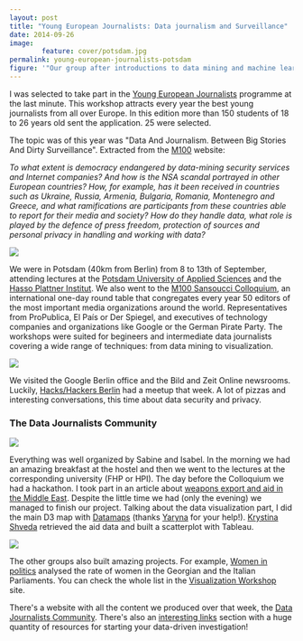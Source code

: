 ```yaml
---
layout: post
title: "Young European Journalists: Data journalism and Surveillance"
date: 2014-09-26
image: 
        feature: cover/potsdam.jpg
permalink: young-european-journalists-potsdam
figure: '"Our group after introductions to data mining and machine learning at Hasso-Plattner-Institut in Potsdam." / Jim van Nunen'
---
```

I was selected to take part in the [Young European Journalists](http://www.m100potsdam.org/en/m100-en/youth-media-workshop.html) programme at the last minute. This workshop attracts every year the best young journalists from all over Europe. In this edition more than 150 students of 18 to 26 years old sent the application. 25 were selected.

The topic was of this year was "Data And Journalism. Between Big Stories And Dirty Surveillance". Extracted from the [M100](http://www.m100potsdam.org/en/m100-en/youth-media-workshop.html) website:

*To what extent is democracy endangered by data-mining security services and Internet companies? And how is the NSA scandal portrayed in other European countries? How, for example, has it been received in countries such as Ukraine, Russia, Armenia, Bulgaria, Romania, Montenegro and Greece, and what ramifications are participants from these countries able to report for their media and society? How do they handle data, what role is played by the defence of press freedom, protection of sources and personal privacy in handling and working with data?*

![](https://photos-4.dropbox.com/t/1/AAAUhvoTDj8OzwKIh2CMDcp9fqpeClIV8uijVqyMunrNMg/12/55065502/jpeg/1024x768/3/1411779600/0/2/2014.09.08-10.58.17.jpg/8m5F9lZAbLcheVSRD6L7aFkQ8Cqu9uFBkc_cJCzfdM0)

We were in Potsdam (40km from Berlin) from 8 to 13th of September, attending lectures at the [Potsdam University of Applied Sciences](http://www.fh-potsdam.de/) and the [Hasso Plattner Institut](http://hpi.de/). We also went to the [M100 Sansoucci Colloquium](http://www.m100potsdam.org/en/m100-en/sanssouci-colloquium.html), an international one-day round table that congregates every year 50 editors of the most important media organizations around the world. Representatives from ProPublica, El País or Der Spiegel, and executives of technology companies and organizations like Google or the German Pirate Party. The workshops were suited for begineers and intermediate data journalists covering a wide range of techniques: from data mining to visualization.

![](https://dl.dropboxusercontent.com/u/55065502/potsdam.jpg)

We visited the Google Berlin office and the Bild and Zeit Online newsrooms. Luckily, [Hacks/Hackers Berlin](http://www.meetup.com/Hacks-Hackers-Berlin/) had a meetup that week. A lot of pizzas and interesting conversations, this time about data security and privacy.


### The Data Journalists Community

![](https://dl.dropboxusercontent.com/u/55065502/EJY2014-ddj-community.png)

Everything was well organized by Sabine and Isabel. In the morning we had an amazing breakfast at the hostel and then we went to the lectures at the corresponding university (FHP or HPI). The day before the Colloquium we had a hackathon. I took part in an article about [weapons export and aid in the Middle East](http://m100-workshop.com/projects/project_militaryTradeNew.html). Despite the little time we had (only the evening) we managed to finish our project. Talking about the data visualization part, I did the main D3 map with [Datamaps](https://datamaps.github.io/) (thanks [Yaryna](https://www.facebook.com/yaryna.mykhyalyshyn) for your help!). [Krystina Shveda](https://twitter.com/ChinaCinderella) retrieved the aid data and built a scatterplot with Tableau.

![](https://dl.dropboxusercontent.com/u/55065502/trojanhorse.png)

The other groups also built amazing projects. For example, [Women in politics](http://m100-workshop.com/projects/project_woman.html) analysed the rate of women in the Georgian and the Italian Parliaments. You can check the whole list in the [Visualization Workshop](http://m100-workshop.com/index.html) site.

There's a website with all the content we produced over that week, the [Data Journalists Community](http://m100-data-community.m100potsdam.org/main/index). There's also an [interesting links](http://m100-data-community.m100potsdam.org/main/links) section with a huge quantity of resources for starting your data-driven investigation!